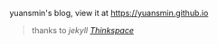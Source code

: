 yuansmin's blog, view it at https://yuansmin.github.io

> thanks to *jekyll [Thinkspace](https://github.com/heiswayi/thinkspace)*